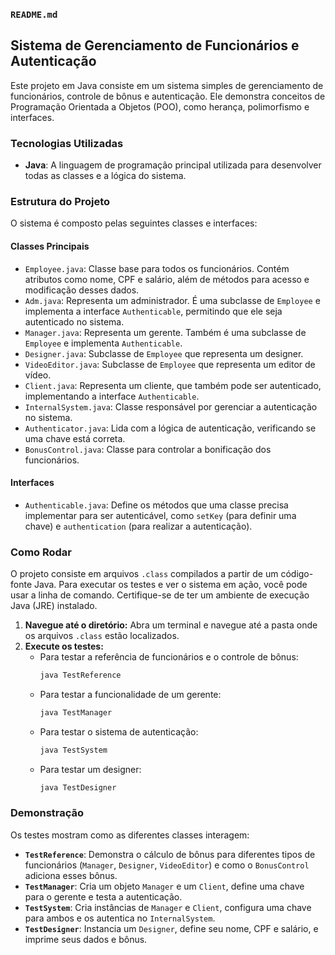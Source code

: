 ### `README.md`

## Sistema de Gerenciamento de Funcionários e Autenticação

Este projeto em Java consiste em um sistema simples de gerenciamento de funcionários, controle de bônus e autenticação. Ele demonstra conceitos de Programação Orientada a Objetos (POO), como herança, polimorfismo e interfaces.

### Tecnologias Utilizadas

* **Java**: A linguagem de programação principal utilizada para desenvolver todas as classes e a lógica do sistema.

### Estrutura do Projeto

O sistema é composto pelas seguintes classes e interfaces:

#### Classes Principais

* `Employee.java`: Classe base para todos os funcionários. Contém atributos como nome, CPF e salário, além de métodos para acesso e modificação desses dados.
* `Adm.java`: Representa um administrador. É uma subclasse de `Employee` e implementa a interface `Authenticable`, permitindo que ele seja autenticado no sistema.
* `Manager.java`: Representa um gerente. Também é uma subclasse de `Employee` e implementa `Authenticable`.
* `Designer.java`: Subclasse de `Employee` que representa um designer.
* `VideoEditor.java`: Subclasse de `Employee` que representa um editor de vídeo.
* `Client.java`: Representa um cliente, que também pode ser autenticado, implementando a interface `Authenticable`.
* `InternalSystem.java`: Classe responsável por gerenciar a autenticação no sistema.
* `Authenticator.java`: Lida com a lógica de autenticação, verificando se uma chave está correta.
* `BonusControl.java`: Classe para controlar a bonificação dos funcionários.

#### Interfaces

* `Authenticable.java`: Define os métodos que uma classe precisa implementar para ser autenticável, como `setKey` (para definir uma chave) e `authentication` (para realizar a autenticação).

### Como Rodar

O projeto consiste em arquivos `.class` compilados a partir de um código-fonte Java. Para executar os testes e ver o sistema em ação, você pode usar a linha de comando. Certifique-se de ter um ambiente de execução Java (JRE) instalado.

1.  **Navegue até o diretório:** Abra um terminal e navegue até a pasta onde os arquivos `.class` estão localizados.
2.  **Execute os testes:**
    * Para testar a referência de funcionários e o controle de bônus:
      ```bash
      java TestReference
      ```
    * Para testar a funcionalidade de um gerente:
      ```bash
      java TestManager
      ```
    * Para testar o sistema de autenticação:
      ```bash
      java TestSystem
      ```
    * Para testar um designer:
      ```bash
      java TestDesigner
      ```

### Demonstração

Os testes mostram como as diferentes classes interagem:

* **`TestReference`**: Demonstra o cálculo de bônus para diferentes tipos de funcionários (`Manager`, `Designer`, `VideoEditor`) e como o `BonusControl` adiciona esses bônus.
* **`TestManager`**: Cria um objeto `Manager` e um `Client`, define uma chave para o gerente e testa a autenticação.
* **`TestSystem`**: Cria instâncias de `Manager` e `Client`, configura uma chave para ambos e os autentica no `InternalSystem`.
* **`TestDesigner`**: Instancia um `Designer`, define seu nome, CPF e salário, e imprime seus dados e bônus.